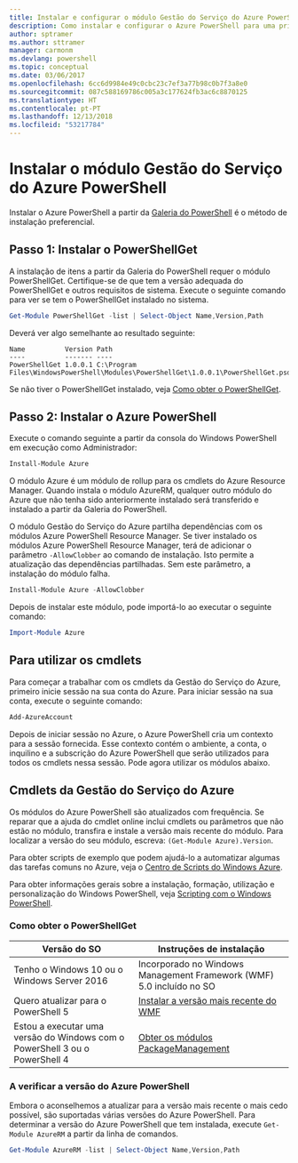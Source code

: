 ```yaml
---
title: Instalar e configurar o módulo Gestão do Serviço do Azure PowerShell | Microsoft Docs
description: Como instalar e configurar o Azure PowerShell para uma primeira utilização.
author: sptramer
ms.author: sttramer
manager: carmonm
ms.devlang: powershell
ms.topic: conceptual
ms.date: 03/06/2017
ms.openlocfilehash: 6cc6d9984e49c0cbc23c7ef3a77b98c0b7f3a8e0
ms.sourcegitcommit: 087c588169786c005a3c177624fb3ac6c8870125
ms.translationtype: HT
ms.contentlocale: pt-PT
ms.lasthandoff: 12/13/2018
ms.locfileid: "53217784"
---
```

# <a name="installing-the-azure-powershell-service-management-module"></a>Instalar o módulo Gestão do Serviço do Azure PowerShell

Instalar o Azure PowerShell a partir da [Galeria do PowerShell](https://www.powershellgallery.com/) é o método de instalação preferencial.

## <a name="step-1-install-powershellget"></a>Passo 1: Instalar o PowerShellGet

A instalação de itens a partir da Galeria do PowerShell requer o módulo PowerShellGet. Certifique-se de que tem a versão adequada do PowerShellGet e outros requisitos de sistema. Execute o seguinte comando para ver se tem o PowerShellGet instalado no sistema.

```powershell
Get-Module PowerShellGet -list | Select-Object Name,Version,Path
```

Deverá ver algo semelhante ao resultado seguinte:

```output
Name          Version Path
----          ------- ----
PowerShellGet 1.0.0.1 C:\Program Files\WindowsPowerShell\Modules\PowerShellGet\1.0.0.1\PowerShellGet.psd1
```

Se não tiver o PowerShellGet instalado, veja [Como obter o PowerShellGet](#how-to-get-powershellget).

## <a name="step-2-install-azure-powershell"></a>Passo 2: Instalar o Azure PowerShell

Execute o comando seguinte a partir da consola do Windows PowerShell em execução como Administrador:

```powershell
Install-Module Azure
```

O módulo Azure é um módulo de rollup para os cmdlets do Azure Resource Manager. Quando instala o módulo AzureRM, qualquer outro módulo do Azure que não tenha sido anteriormente instalado será transferido e instalado a partir da Galeria do PowerShell.

O módulo Gestão do Serviço do Azure partilha dependências com os módulos Azure PowerShell Resource Manager. Se tiver instalado os módulos Azure PowerShell Resource Manager, terá de adicionar o parâmetro `-AllowClobber` ao comando de instalação. Isto permite a atualização das dependências partilhadas. Sem este parâmetro, a instalação do módulo falha.

```powershell
Install-Module Azure -AllowClobber
```

Depois de instalar este módulo, pode importá-lo ao executar o seguinte comando:

```powershell
Import-Module Azure
```

## <a name="to-use-the-cmdlets"></a>Para utilizar os cmdlets

Para começar a trabalhar com os cmdlets da Gestão do Serviço do Azure, primeiro inicie sessão na sua conta do Azure. Para iniciar sessão na sua conta, execute o seguinte comando:

```powershell
Add-AzureAccount
```

Depois de iniciar sessão no Azure, o Azure PowerShell cria um contexto para a sessão fornecida. Esse contexto contém o ambiente, a conta, o inquilino e a subscrição do Azure PowerShell que serão utilizados para todos os cmdlets nessa sessão. Pode agora utilizar os módulos abaixo.

## <a name="azure-service-management-cmdlets"></a>Cmdlets da Gestão do Serviço do Azure

Os módulos do Azure PowerShell são atualizados com frequência. Se reparar que a ajuda do cmdlet online inclui cmdlets ou parâmetros que não estão no módulo, transfira e instale a versão mais recente do módulo. Para localizar a versão do seu módulo, escreva: `(Get-Module Azure).Version`.

Para obter scripts de exemplo que podem ajudá-lo a automatizar algumas das tarefas comuns no Azure, veja o [Centro de Scripts do Windows Azure](http://www.windowsazure.com/documentation/scripts/).

Para obter informações gerais sobre a instalação, formação, utilização e personalização do Windows PowerShell, veja [Scripting com o Windows PowerShell](http://go.microsoft.com/fwlink/p/?linkid=320210).

### <a name="how-to-get-powershellget"></a>Como obter o PowerShellGet

|Versão do SO|Instruções de instalação|
|---|---|
|Tenho o Windows 10 ou o Windows Server 2016|Incorporado no Windows Management Framework (WMF) 5.0 incluído no SO|
|Quero atualizar para o PowerShell 5|[Instalar a versão mais recente do WMF](https://www.microsoft.com/en-us/download/details.aspx?id=54616)|
|Estou a executar uma versão do Windows com o PowerShell 3 ou o PowerShell 4|[Obter os módulos PackageManagement](http://go.microsoft.com/fwlink/?LinkID=746217)|

<div id="helpmechoose"/>

### <a name="checking-the-version-of-azure-powershell"></a>A verificar a versão do Azure PowerShell

Embora o aconselhemos a atualizar para a versão mais recente o mais cedo possível, são suportadas várias versões do Azure PowerShell. Para determinar a versão do Azure PowerShell que tem instalada, execute `Get-Module AzureRM` a partir da linha de comandos.

```powershell
Get-Module AzureRM -list | Select-Object Name,Version,Path
```
